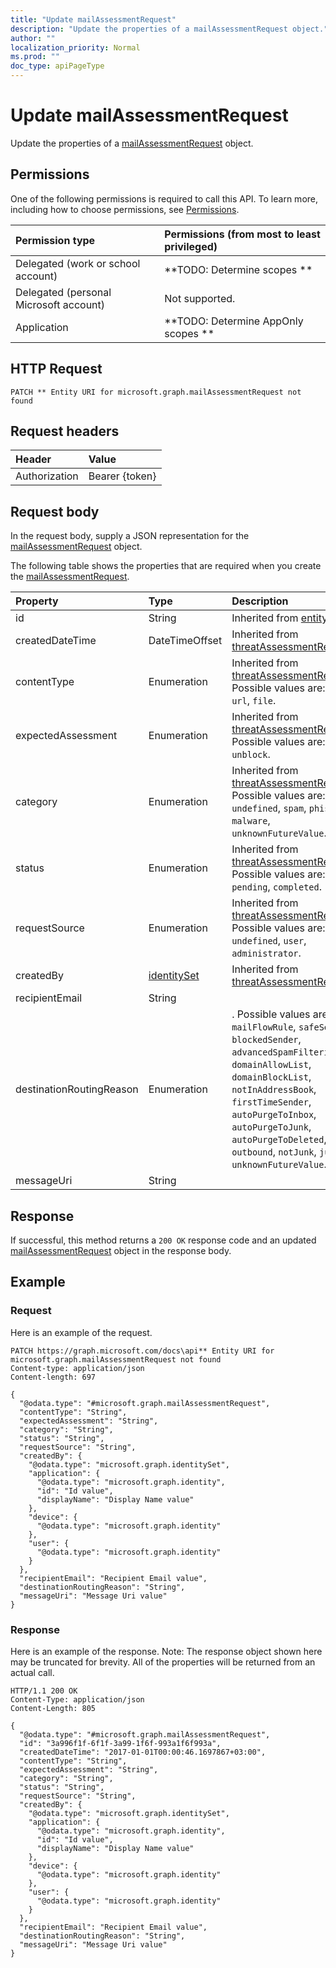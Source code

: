 ```yaml
---
title: "Update mailAssessmentRequest"
description: "Update the properties of a mailAssessmentRequest object."
author: ""
localization_priority: Normal
ms.prod: ""
doc_type: apiPageType
---
```


# Update mailAssessmentRequest

Update the properties of a [mailAssessmentRequest](../resources/mailassessmentrequest.md) object.

## Permissions
One of the following permissions is required to call this API. To learn more, including how to choose permissions, see [Permissions](/concepts/permissions-reference.md).

|Permission type|Permissions (from most to least privileged)|
|:---|:---|
|Delegated (work or school account)|**TODO: Determine scopes **|
|Delegated (personal Microsoft account)|Not supported.|
|Application|**TODO: Determine AppOnly scopes **|

## HTTP Request
<!-- {
  "blockType": "ignored"
}
-->
``` http
PATCH ** Entity URI for microsoft.graph.mailAssessmentRequest not found
```

## Request headers
|Header|Value|
|:---|:---|
|Authorization|Bearer {token}|

## Request body
In the request body, supply a JSON representation for the [mailAssessmentRequest](../resources/mailAssessmentRequest.md) object.

The following table shows the properties that are required when you create the [mailAssessmentRequest](../resources/mailassessmentrequest.md).

|Property|Type|Description|
|:---|:---|:---|
|id|String| Inherited from [entity](../resources/entity.md)|
|createdDateTime|DateTimeOffset| Inherited from [threatAssessmentRequest](../resources/threatAssessmentRequest.md)|
|contentType|Enumeration| Inherited from [threatAssessmentRequest](../resources/threatAssessmentRequest.md). Possible values are: `mail`, `url`, `file`.|
|expectedAssessment|Enumeration| Inherited from [threatAssessmentRequest](../resources/threatAssessmentRequest.md). Possible values are: `block`, `unblock`.|
|category|Enumeration| Inherited from [threatAssessmentRequest](../resources/threatAssessmentRequest.md). Possible values are: `undefined`, `spam`, `phishing`, `malware`, `unknownFutureValue`.|
|status|Enumeration| Inherited from [threatAssessmentRequest](../resources/threatAssessmentRequest.md). Possible values are: `pending`, `completed`.|
|requestSource|Enumeration| Inherited from [threatAssessmentRequest](../resources/threatAssessmentRequest.md). Possible values are: `undefined`, `user`, `administrator`.|
|createdBy|[identitySet](../resources/identitySet.md)| Inherited from [threatAssessmentRequest](../resources/threatAssessmentRequest.md)|
|recipientEmail|String||
|destinationRoutingReason|Enumeration|. Possible values are: `none`, `mailFlowRule`, `safeSender`, `blockedSender`, `advancedSpamFiltering`, `domainAllowList`, `domainBlockList`, `notInAddressBook`, `firstTimeSender`, `autoPurgeToInbox`, `autoPurgeToJunk`, `autoPurgeToDeleted`, `outbound`, `notJunk`, `junk`, `unknownFutureValue`.|
|messageUri|String||



## Response
If successful, this method returns a `200 OK` response code and an updated [mailAssessmentRequest](../resources/mailassessmentrequest.md) object in the response body.

## Example

### Request
Here is an example of the request.
<!-- {
  "blockType": "request",
  "name": "update_mailassessmentrequest"
}
-->
``` http
PATCH https://graph.microsoft.com/docs\api** Entity URI for microsoft.graph.mailAssessmentRequest not found
Content-type: application/json
Content-length: 697

{
  "@odata.type": "#microsoft.graph.mailAssessmentRequest",
  "contentType": "String",
  "expectedAssessment": "String",
  "category": "String",
  "status": "String",
  "requestSource": "String",
  "createdBy": {
    "@odata.type": "microsoft.graph.identitySet",
    "application": {
      "@odata.type": "microsoft.graph.identity",
      "id": "Id value",
      "displayName": "Display Name value"
    },
    "device": {
      "@odata.type": "microsoft.graph.identity"
    },
    "user": {
      "@odata.type": "microsoft.graph.identity"
    }
  },
  "recipientEmail": "Recipient Email value",
  "destinationRoutingReason": "String",
  "messageUri": "Message Uri value"
}
```

### Response
Here is an example of the response. Note: The response object shown here may be truncated for brevity. All of the properties will be returned from an actual call.
<!-- {
  "blockType": "response",
  "truncated": true
}
-->
``` http
HTTP/1.1 200 OK
Content-Type: application/json
Content-Length: 805

{
  "@odata.type": "#microsoft.graph.mailAssessmentRequest",
  "id": "3a996f1f-6f1f-3a99-1f6f-993a1f6f993a",
  "createdDateTime": "2017-01-01T00:00:46.1697867+03:00",
  "contentType": "String",
  "expectedAssessment": "String",
  "category": "String",
  "status": "String",
  "requestSource": "String",
  "createdBy": {
    "@odata.type": "microsoft.graph.identitySet",
    "application": {
      "@odata.type": "microsoft.graph.identity",
      "id": "Id value",
      "displayName": "Display Name value"
    },
    "device": {
      "@odata.type": "microsoft.graph.identity"
    },
    "user": {
      "@odata.type": "microsoft.graph.identity"
    }
  },
  "recipientEmail": "Recipient Email value",
  "destinationRoutingReason": "String",
  "messageUri": "Message Uri value"
}
```

